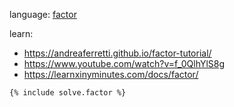 language: [factor](https://factorcode.org)

learn:
* https://andreaferretti.github.io/factor-tutorial/
* https://www.youtube.com/watch?v=f_0QlhYlS8g
* https://learnxinyminutes.com/docs/factor/

```factor
{% include solve.factor %}
```

